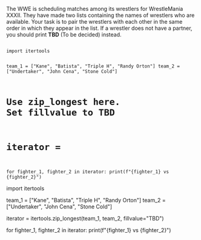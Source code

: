 The WWE is scheduling matches among its wrestlers for WrestleMania XXXII. They have made two lists containing the names of wrestlers who are available. Your task is to pair the wrestlers with each other in the same order in which they appear in the list. If a wrestler does not have a partner, you should print **TBD** (To be decided) instead.


<codeblock language="python" type="exercise" testMode="fixedInput">
<code>
import itertools

team_1 = ["Kane", "Batista", "Triple H", "Randy Orton"]
team_2 = ["Undertaker", "John Cena", "Stone Cold"]

# Use zip_longest here. Set fillvalue to TBD
# iterator = 

for fighter_1, fighter_2 in iterator:
  print(f"{fighter_1} vs {fighter_2}")
</code>

<solution>
import itertools

team_1 = ["Kane", "Batista", "Triple H", "Randy Orton"]
team_2 = ["Undertaker", "John Cena", "Stone Cold"]

iterator = itertools.zip_longest(team_1, team_2, fillvalue="TBD")

for fighter_1, fighter_2 in iterator:
  print(f"{fighter_1} vs {fighter_2}")
</solution>
</codeblock>